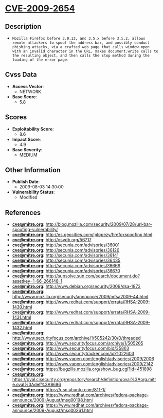 
# [CVE-2009-2654](https://cve.mitre.org/cgi-bin/cvename.cgi?name=CVE-2009-2654)

## Description

- `Mozilla Firefox before 3.0.13, and 3.5.x before 3.5.2, allows remote attackers to spoof the address bar, and possibly conduct phishing attacks, via a crafted web page that calls window.open with an invalid character in the URL, makes document.write calls to the resulting object, and then calls the stop method during the loading of the error page.`

## Cvss Data

- **Access Vector**:
  - NETWORK
- **Base Score**:
  - 5.8

## Scores

- **Exploitability Score**:
  - 8.6
- **Impact Score**:
  - 4.9
- **Base Severity**:
  - MEDIUM

## Other Information

- **Publish Date**:
  - 2009-08-03 14:30:00
- **Vulnerability Status**:
  - Modified

## References

- **cve@mitre.org**: http://blog.mozilla.com/security/2009/07/28/url-bar-spoofing-vulnerability/
- **cve@mitre.org**: http://es.geocities.com/jplopezy/firefoxspoofing.html
- **cve@mitre.org**: http://osvdb.org/56717
- **cve@mitre.org**: http://secunia.com/advisories/36001
- **cve@mitre.org**: http://secunia.com/advisories/36126
- **cve@mitre.org**: http://secunia.com/advisories/36141
- **cve@mitre.org**: http://secunia.com/advisories/36435
- **cve@mitre.org**: http://secunia.com/advisories/36669
- **cve@mitre.org**: http://secunia.com/advisories/36670
- **cve@mitre.org**: http://sunsolve.sun.com/search/document.do?assetkey=1-66-266148-1
- **cve@mitre.org**: http://www.debian.org/security/2009/dsa-1873
- **cve@mitre.org**: http://www.mozilla.org/security/announce/2009/mfsa2009-44.html
- **cve@mitre.org**: http://www.redhat.com/support/errata/RHSA-2009-1430.html
- **cve@mitre.org**: http://www.redhat.com/support/errata/RHSA-2009-1431.html
- **cve@mitre.org**: http://www.redhat.com/support/errata/RHSA-2009-1432.html
- **cve@mitre.org**: http://www.securityfocus.com/archive/1/505242/30/0/threaded
- **cve@mitre.org**: http://www.securityfocus.com/archive/1/505265
- **cve@mitre.org**: http://www.securityfocus.com/bid/35803
- **cve@mitre.org**: http://www.securitytracker.com/id?1022603
- **cve@mitre.org**: http://www.vupen.com/english/advisories/2009/2006
- **cve@mitre.org**: http://www.vupen.com/english/advisories/2009/2142
- **cve@mitre.org**: https://bugzilla.mozilla.org/show_bug.cgi?id=451898
- **cve@mitre.org**: https://oval.cisecurity.org/repository/search/definition/oval%3Aorg.mitre.oval%3Adef%3A9686
- **cve@mitre.org**: https://usn.ubuntu.com/811-1/
- **cve@mitre.org**: https://www.redhat.com/archives/fedora-package-announce/2009-August/msg00198.html
- **cve@mitre.org**: https://www.redhat.com/archives/fedora-package-announce/2009-August/msg00261.html
